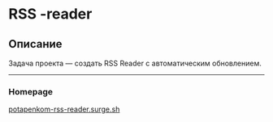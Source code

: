# RSS -reader

## Описание
Задача проекта — создать RSS Reader с автоматическим обновлением.

---
### Homepage  

[potapenkom-rss-reader.surge.sh](https://potapenkom-rss-reader.surge.sh/)